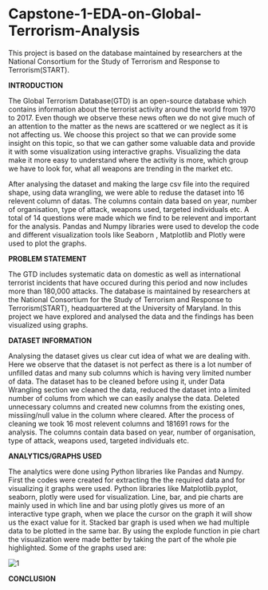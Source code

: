 # Capstone-1-EDA-on-Global-Terrorism-Analysis
This project is based on the database maintained by researchers at the National Consortium for the Study of Terrorism and Response to Terrorism(START).



**INTRODUCTION**

The Global Terrorism Database(GTD) is an open-source database which contains information about the terrorist activity around the world from 1970 to 2017. Even though we observe these news often we do not give much of an attention to the matter as the news are scattered or we neglect as it is not affecting us. We choose this project so that we can provide some insight on this topic, so that we can gather some valuable data and provide it with some visualization using interactive graphs. Visualizing the data make it more easy to understand where the activity is more, which group we have to look for, what all weapons are trending in the market etc.

After analysing the dataset and making the large csv file into the required shape, using data wrangling, we were able to reduse the dataset into 16 relevent column of datas. The columns contain data based on year, number of organisation, type of attack, weapons used, targeted individuals etc. A total of 14 questions were made which we find to be relevent and important for the analysis. Pandas and Numpy libraries were used to develop the code and different visualization tools like Seaborn , Matplotlib and Plotly were used to plot the graphs.


**PROBLEM STATEMENT**

The GTD includes systematic data on domestic as well as international terrorist incidents that have occured during this period and now includes more than 180,000 attacks. The database is maintained by researchers at the National Consortium for the Study of Terrorism and Response to Terrorism(START), headquartered at the University of Maryland. In this project we have explored and analysed the data and the findings has been visualized using graphs.


**DATASET INFORMATION**

Analysing the dataset gives us clear cut idea of what we are dealing with. Here we observe that the dataset is not perfect as there is a lot number of unfilled datas and many sub columns which is having very limited number of data. The dataset has to be cleaned before using it, under Data Wrangling section we cleaned the data, reduced the dataset into a limited number of colums from which we can easily analyse the data. Deleted unnecessary columns and created new columns from the existing ones, missiing/null value in the column where cleared. After the process of cleaning we took 16 most relevent columns and 181691 rows for the analysis. The columns contain data based on year, number of organisation, type of attack, weapons used, targeted individuals etc.


**ANALYTICS/GRAPHS USED** 

The analytics were done using Python libraries like Pandas and Numpy. First the codes were created for extracting the the required data and for visualizing it graphs were used. Python libraries like Matplotlib.pyplot, seaborn, plotly were used for visualization. Line, bar, and pie charts are mainly used in which line and bar using plotly gives us more of an interactive type graph, when we place the cursor on the graph it will show us the exact value for it. Stacked bar graph is used when we had multiple data to be plotted in the same bar. By using the explode function in pie chart the visualization were made better by taking the part of the whole pie highlighted.
 Some of the graphs used are:
 
![1](https://user-images.githubusercontent.com/124442638/216913495-54382616-9253-4e8b-93a8-4e10f998c2f0.png)

**CONCLUSION**
